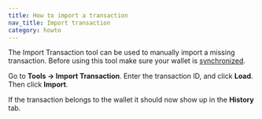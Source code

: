 ```yaml
---
title: How to import a transaction
nav_title: Import transaction
category: howto
---
```


The Import Transaction tool can be used to manually import a missing transaction. Before using this tool make sure your wallet is [synchronized](synchronization).

Go to **Tools → Import Transaction**. Enter the transaction ID, and click **Load**. Then click **Import**.

If the transaction belongs to the wallet it should now show up in the **History** tab.

